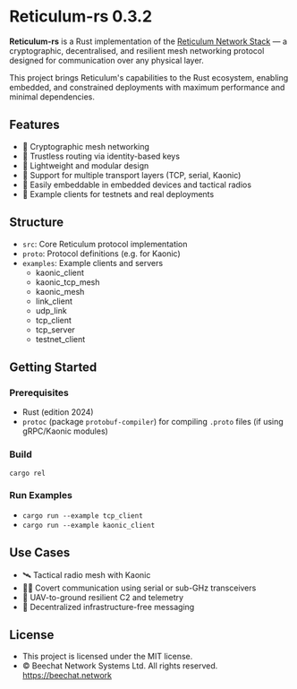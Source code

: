 # Reticulum-rs 0.3.2
**Reticulum-rs** is a Rust implementation of the [Reticulum Network Stack](https://reticulum.network/)
— a cryptographic, decentralised, and resilient mesh networking protocol designed for communication over any physical layer.

This project brings Reticulum's capabilities to the Rust ecosystem, enabling embedded,
and constrained deployments with maximum performance and minimal dependencies.

## Features
* 📡 Cryptographic mesh networking
* 🔐 Trustless routing via identity-based keys
* 📁 Lightweight and modular design
* 🧱 Support for multiple transport layers (TCP, serial, Kaonic)
* 🔌 Easily embeddable in embedded devices and tactical radios
* 🧪 Example clients for testnets and real deployments

## Structure
* `src`: Core Reticulum protocol implementation
* `proto`: Protocol definitions (e.g. for Kaonic)
* `examples`: Example clients and servers
  - kaonic_client
  - kaonic_tcp_mesh
  - kaonic_mesh
  - link_client
  - udp_link
  - tcp_client
  - tcp_server
  - testnet_client

## Getting Started
### Prerequisites
* Rust (edition 2024)
* `protoc` (package `protobuf-compiler`) for compiling `.proto` files (if using gRPC/Kaonic modules)

### Build
`cargo rel`

### Run Examples
* `cargo run --example tcp_client`
* `cargo run --example kaonic_client`

## Use Cases
* 🛰 Tactical radio mesh with Kaonic
* 🕵️‍♂️ Covert communication using serial or sub-GHz transceivers
* 🚁 UAV-to-ground resilient C2 and telemetry
* 🧱 Decentralized infrastructure-free messaging

## License
* This project is licensed under the MIT license.
* © Beechat Network Systems Ltd. All rights reserved. https://beechat.network
